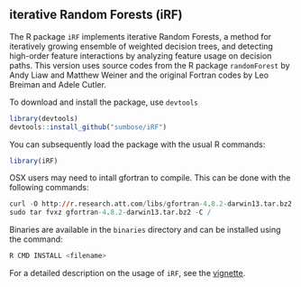 ## iterative Random Forests (iRF)

The R package `iRF` implements iterative Random Forests, a method for
iteratively growing ensemble of weighted decision trees, and detecting
high-order feature interactions by analyzing feature usage on decision paths.
This version uses source codes from the R package `randomForest` by Andy Liaw
and Matthew Weiner and the original Fortran codes by Leo Breiman and Adele
Cutler.

To download and install the package, use `devtools`

```r
library(devtools)
devtools::install_github("sumbose/iRF")
```

You can subsequently load the package with the usual R commands:

```r
library(iRF)
```

OSX users may need to intall gfortran to compile. This can be done with the
following commands:

```r
curl -O http://r.research.att.com/libs/gfortran-4.8.2-darwin13.tar.bz2
sudo tar fvxz gfortran-4.8.2-darwin13.tar.bz2 -C /
```

Binaries are available in the `binaries` directory and can be installed using
the command:

```r
R CMD INSTALL <filename>
```

For a detailed description on the usage of `iRF`, see the [vignette](https://cdn.rawgit.com/sumbose/iRF/master/vignettes/vignette2.html). 





